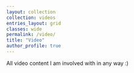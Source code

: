```yaml
---
layout: collection
collection: videos
entries_layout: grid
classes: wide
permalink: /video/
title: "Video"
author_profile: true
---
```


All video content I am involved with in any way :)